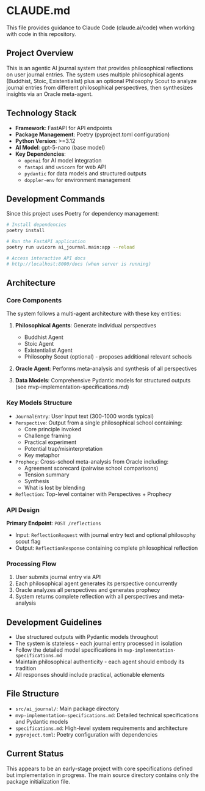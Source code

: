 # CLAUDE.md

This file provides guidance to Claude Code (claude.ai/code) when working with code in this repository.

## Project Overview

This is an agentic AI journal system that provides philosophical reflections on user journal entries. The system uses multiple philosophical agents (Buddhist, Stoic, Existentialist) plus an optional Philosophy Scout to analyze journal entries from different philosophical perspectives, then synthesizes insights via an Oracle meta-agent.

## Technology Stack

- **Framework**: FastAPI for API endpoints
- **Package Management**: Poetry (pyproject.toml configuration)
- **Python Version**: >=3.12
- **AI Model**: gpt-5-nano (base model)
- **Key Dependencies**: 
  - `openai` for AI model integration
  - `fastapi` and `uvicorn` for web API
  - `pydantic` for data models and structured outputs
  - `doppler-env` for environment management

## Development Commands

Since this project uses Poetry for dependency management:

```bash
# Install dependencies
poetry install

# Run the FastAPI application
poetry run uvicorn ai_journal.main:app --reload

# Access interactive API docs
# http://localhost:8000/docs (when server is running)
```

## Architecture

### Core Components

The system follows a multi-agent architecture with these key entities:

1. **Philosophical Agents**: Generate individual perspectives
   - Buddhist Agent
   - Stoic Agent  
   - Existentialist Agent
   - Philosophy Scout (optional) - proposes additional relevant schools

2. **Oracle Agent**: Performs meta-analysis and synthesis of all perspectives

3. **Data Models**: Comprehensive Pydantic models for structured outputs (see mvp-implementation-specifications.md)

### Key Models Structure

- `JournalEntry`: User input text (300-1000 words typical)
- `Perspective`: Output from a single philosophical school containing:
  - Core principle invoked
  - Challenge framing
  - Practical experiment
  - Potential trap/misinterpretation
  - Key metaphor
- `Prophecy`: Cross-school meta-analysis from Oracle including:
  - Agreement scorecard (pairwise school comparisons)
  - Tension summary
  - Synthesis
  - What is lost by blending
- `Reflection`: Top-level container with Perspectives + Prophecy

### API Design

**Primary Endpoint**: `POST /reflections`
- Input: `ReflectionRequest` with journal entry text and optional philosophy scout flag
- Output: `ReflectionResponse` containing complete philosophical reflection

### Processing Flow

1. User submits journal entry via API
2. Each philosophical agent generates its perspective concurrently
3. Oracle analyzes all perspectives and generates prophecy
4. System returns complete reflection with all perspectives and meta-analysis

## Development Guidelines

- Use structured outputs with Pydantic models throughout
- The system is stateless - each journal entry processed in isolation
- Follow the detailed model specifications in `mvp-implementation-specifications.md`
- Maintain philosophical authenticity - each agent should embody its tradition
- All responses should include practical, actionable elements

## File Structure

- `src/ai_journal/`: Main package directory
- `mvp-implementation-specifications.md`: Detailed technical specifications and Pydantic models
- `specifications.md`: High-level system requirements and architecture
- `pyproject.toml`: Poetry configuration with dependencies

## Current Status

This appears to be an early-stage project with core specifications defined but implementation in progress. The main source directory contains only the package initialization file.
